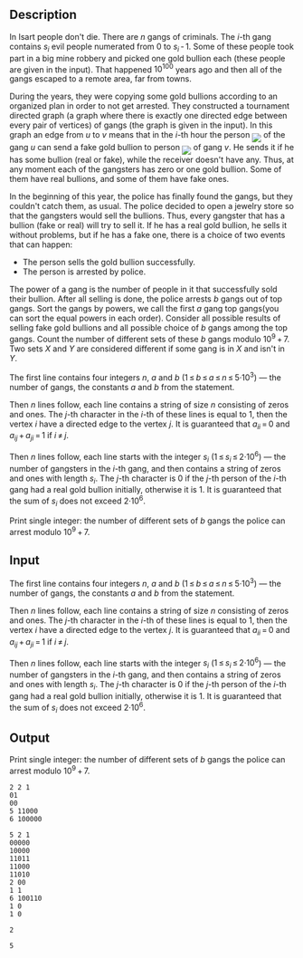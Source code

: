 ## Description

<div><p>In Isart people don't die. There are <span class="tex-span"><i>n</i></span> gangs of criminals. The <span class="tex-span"><i>i</i></span>-th gang contains <span class="tex-span"><i>s</i><sub class="lower-index"><i>i</i></sub></span> evil people numerated from <span class="tex-span">0</span> to <span class="tex-span"><i>s</i><sub class="lower-index"><i>i</i></sub> - 1</span>. Some of these people took part in a big mine robbery and picked <span class="tex-font-style-bf">one</span> gold bullion each (these people are given in the input). That happened <span class="tex-span">10<sup class="upper-index">100</sup></span> years ago and then all of the gangs escaped to a remote area, far from towns.</p><p>During the years, they were copying some gold bullions according to an organized plan in order to not get arrested. They constructed a <span class="tex-font-style-bf">tournament</span> directed graph (a graph where there is exactly one directed edge between every pair of vertices) of gangs (the graph is given in the input). In this graph an edge from <span class="tex-span"><i>u</i></span> to <span class="tex-span"><i>v</i></span> means that in the <span class="tex-span"><i>i</i></span>-th hour the person <img align="middle" class="tex-formula" src="file://5YWXX3E2.png" style="max-width: 100.0%;max-height: 100.0%;"> of the gang <span class="tex-span"><i>u</i></span> can send a fake gold bullion to person <img align="middle" class="tex-formula" src="file://uWJkDRJd.png" style="max-width: 100.0%;max-height: 100.0%;"> of gang <span class="tex-span"><i>v</i></span>. He sends it if he has some bullion (real or fake), while the receiver doesn't have any. Thus, at any moment each of the gangsters has zero or one gold bullion. Some of them have real bullions, and some of them have fake ones.</p><p>In the beginning of this year, the police has finally found the gangs, but they couldn't catch them, as usual. The police decided to open a jewelry store so that the gangsters would sell the bullions. Thus, every gangster that has a bullion (fake or real) will try to sell it. If he has a real gold bullion, he sells it without problems, but if he has a fake one, there is a choice of two events that can happen: </p><ul> <li> The person sells the gold bullion successfully. </li><li> The person is arrested by police. </li></ul><p>The power of a gang is the number of people in it that successfully sold their bullion. After all selling is done, the police arrests <span class="tex-span"><i>b</i></span> gangs out of <span class="tex-font-style-it">top</span> gangs. Sort the gangs by powers, we call the first <span class="tex-span"><i>a</i></span> gang <span class="tex-font-style-it">top</span> gangs(you can sort the equal powers in each order). Consider all possible results of selling fake gold bullions and all possible choice of <span class="tex-span"><i>b</i></span> gangs among the <span class="tex-font-style-it">top</span> gangs. Count the number of different sets of these <span class="tex-span"><i>b</i></span> gangs modulo <span class="tex-span">10<sup class="upper-index">9</sup> + 7</span>. Two sets <span class="tex-span"><i>X</i></span> and <span class="tex-span"><i>Y</i></span> are considered different if some gang is in <span class="tex-span"><i>X</i></span> and isn't in <span class="tex-span"><i>Y</i></span>.</p></div><div class="input-specification"><p>The first line contains four integers <span class="tex-span"><i>n</i></span>, <span class="tex-span"><i>a</i></span> and <span class="tex-span"><i>b</i></span> (<span class="tex-span">1 ≤ <i>b</i> ≤ <i>a</i> ≤ <i>n</i> ≤ 5·10<sup class="upper-index">3</sup></span>)&nbsp;— the number of gangs, the constants <span class="tex-span"><i>a</i></span> and <span class="tex-span"><i>b</i></span> from the statement.</p><p>Then <span class="tex-span"><i>n</i></span> lines follow, each line contains a string of size <span class="tex-span"><i>n</i></span> consisting of zeros and ones. The <span class="tex-span"><i>j</i></span>-th character in the <span class="tex-span"><i>i</i></span>-th of these lines is equal to <span class="tex-span">1</span>, then the vertex <span class="tex-span"><i>i</i></span> have a directed edge to the vertex <span class="tex-span"><i>j</i></span>. It is guaranteed that <span class="tex-span"><i>a</i><sub class="lower-index"><i>ii</i></sub> = 0</span> and <span class="tex-span"><i>a</i><sub class="lower-index"><i>ij</i></sub> + <i>a</i><sub class="lower-index"><i>ji</i></sub> = 1</span> if <span class="tex-span"><i>i</i> ≠ <i>j</i></span>.</p><p>Then <span class="tex-span"><i>n</i></span> lines follow, each line starts with the integer <span class="tex-span"><i>s</i><sub class="lower-index"><i>i</i></sub></span> (<span class="tex-span">1 ≤ <i>s</i><sub class="lower-index"><i>i</i></sub> ≤ 2·10<sup class="upper-index">6</sup></span>)&nbsp;— the number of gangsters in the <span class="tex-span"><i>i</i></span>-th gang, and then contains a string of zeros and ones with length <span class="tex-span"><i>s</i><sub class="lower-index"><i>i</i></sub></span>. The <span class="tex-span"><i>j</i></span>-th character is <span class="tex-span">0</span> if the <span class="tex-span"><i>j</i></span>-th person of the <span class="tex-span"><i>i</i></span>-th gang had a real gold bullion initially, otherwise it is <span class="tex-span">1</span>. It is guaranteed that the sum of <span class="tex-span"><i>s</i><sub class="lower-index"><i>i</i></sub></span> does not exceed <span class="tex-span">2·10<sup class="upper-index">6</sup></span>.</p></div><div class="output-specification"><p>Print single integer: the number of different sets of <span class="tex-span"><i>b</i></span> gangs the police can arrest modulo <span class="tex-span">10<sup class="upper-index">9</sup> + 7</span>.</p></div>

## Input

<p>The first line contains four integers <span class="tex-span"><i>n</i></span>, <span class="tex-span"><i>a</i></span> and <span class="tex-span"><i>b</i></span> (<span class="tex-span">1 ≤ <i>b</i> ≤ <i>a</i> ≤ <i>n</i> ≤ 5·10<sup class="upper-index">3</sup></span>)&nbsp;— the number of gangs, the constants <span class="tex-span"><i>a</i></span> and <span class="tex-span"><i>b</i></span> from the statement.</p><p>Then <span class="tex-span"><i>n</i></span> lines follow, each line contains a string of size <span class="tex-span"><i>n</i></span> consisting of zeros and ones. The <span class="tex-span"><i>j</i></span>-th character in the <span class="tex-span"><i>i</i></span>-th of these lines is equal to <span class="tex-span">1</span>, then the vertex <span class="tex-span"><i>i</i></span> have a directed edge to the vertex <span class="tex-span"><i>j</i></span>. It is guaranteed that <span class="tex-span"><i>a</i><sub class="lower-index"><i>ii</i></sub> = 0</span> and <span class="tex-span"><i>a</i><sub class="lower-index"><i>ij</i></sub> + <i>a</i><sub class="lower-index"><i>ji</i></sub> = 1</span> if <span class="tex-span"><i>i</i> ≠ <i>j</i></span>.</p><p>Then <span class="tex-span"><i>n</i></span> lines follow, each line starts with the integer <span class="tex-span"><i>s</i><sub class="lower-index"><i>i</i></sub></span> (<span class="tex-span">1 ≤ <i>s</i><sub class="lower-index"><i>i</i></sub> ≤ 2·10<sup class="upper-index">6</sup></span>)&nbsp;— the number of gangsters in the <span class="tex-span"><i>i</i></span>-th gang, and then contains a string of zeros and ones with length <span class="tex-span"><i>s</i><sub class="lower-index"><i>i</i></sub></span>. The <span class="tex-span"><i>j</i></span>-th character is <span class="tex-span">0</span> if the <span class="tex-span"><i>j</i></span>-th person of the <span class="tex-span"><i>i</i></span>-th gang had a real gold bullion initially, otherwise it is <span class="tex-span">1</span>. It is guaranteed that the sum of <span class="tex-span"><i>s</i><sub class="lower-index"><i>i</i></sub></span> does not exceed <span class="tex-span">2·10<sup class="upper-index">6</sup></span>.</p>

## Output

<p>Print single integer: the number of different sets of <span class="tex-span"><i>b</i></span> gangs the police can arrest modulo <span class="tex-span">10<sup class="upper-index">9</sup> + 7</span>.</p>





```input1
2 2 1
01
00
5 11000
6 100000

```




```input2
5 2 1
00000
10000
11011
11000
11010
2 00
1 1
6 100110
1 0
1 0

```




```output1
2

```




```output2
5

```



